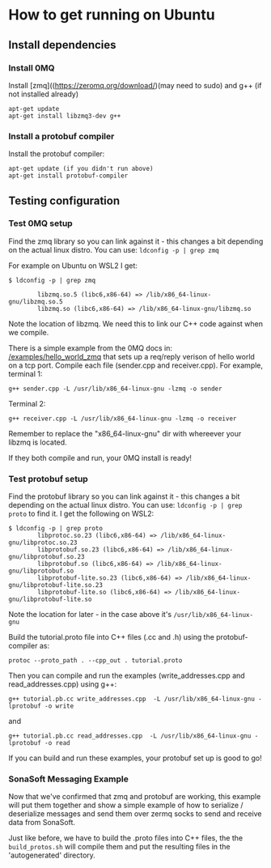 # How to get running on Ubuntu
## Install dependencies

### Install 0MQ
Install [zmq]((https://zeromq.org/download/)(may need to sudo) and g++ (if
not installed already)
```
apt-get update
apt-get install libzmq3-dev g++
```

### Install a protobuf compiler
Install the protobuf compiler:
```
apt-get update (if you didn't run above)
apt-get install protobuf-compiler
```

## Testing configuration
### Test 0MQ setup
Find the zmq library so you can link against it - this changes a bit depending
on the actual linux distro. You can use: `ldconfig -p | grep zmq`

For example on Ubuntu on WSL2 I get:
```
$ ldconfig -p | grep zmq

        libzmq.so.5 (libc6,x86-64) => /lib/x86_64-linux-gnu/libzmq.so.5
        libzmq.so (libc6,x86-64) => /lib/x86_64-linux-gnu/libzmq.so

```
Note the location of libzmq. We need this to link our C++ code against when we
compile.

There is a simple example from the 0MQ docs in:
[/examples/hello_world_zmq](/examples/hello_world_zmq) that sets up a req/reply 
verison of hello world on a tcp port.
Compile each file (sender.cpp and receiver.cpp). For example, terminal 1:
```
g++ sender.cpp -L /usr/lib/x86_64-linux-gnu -lzmq -o sender
```

Terminal 2:
```
g++ receiver.cpp -L /usr/lib/x86_64-linux-gnu -lzmq -o receiver
```

Remember to replace the "x86_64-linux-gnu" dir with whereever your libzmq is
located.

If they both compile and run, your 0MQ install is ready!

### Test protobuf setup
Find the protobuf library so you can link against it - this changes a bit 
depending on the actual linux distro. You can use: `ldconfig -p | grep proto`
to find it. I get the following on WSL2:

```
$ ldconfig -p | grep proto
        libprotoc.so.23 (libc6,x86-64) => /lib/x86_64-linux-gnu/libprotoc.so.23
        libprotobuf.so.23 (libc6,x86-64) => /lib/x86_64-linux-gnu/libprotobuf.so.23
        libprotobuf.so (libc6,x86-64) => /lib/x86_64-linux-gnu/libprotobuf.so
        libprotobuf-lite.so.23 (libc6,x86-64) => /lib/x86_64-linux-gnu/libprotobuf-lite.so.23
        libprotobuf-lite.so (libc6,x86-64) => /lib/x86_64-linux-gnu/libprotobuf-lite.so
```
Note the location for later - in the case above it's `/usr/lib/x86_64-linux-gnu`

Build the tutorial.proto file into C++ files (.cc and .h) using the protobuf-compiler
as:
```
protoc --proto_path . --cpp_out . tutorial.proto
```
Then you can compile and run the examples (write_addresses.cpp and
read_addresses.cpp) using g++:

```
g++ tutorial.pb.cc write_addresses.cpp  -L /usr/lib/x86_64-linux-gnu -lprotobuf -o write
```

and
```
g++ tutorial.pb.cc read_addresses.cpp  -L /usr/lib/x86_64-linux-gnu -lprotobuf -o read
```

If you can build and run these examples, your protobuf set up is good to go!

### SonaSoft Messaging Example
Now that we've confirmed that zmq and protobuf are working, this example will
put them together and show a simple example of how to serialize / deserialize
messages and send them over zermq socks to send and receive data from SonaSoft.

Just like before, we have to build the .proto files into C++ files, the
the `build_protos.sh` will compile them and put the resulting files in the
'autogenerated' directory.


